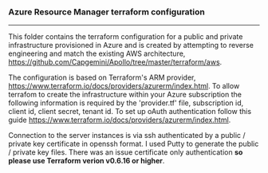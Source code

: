 ### Azure Resource Manager terraform configuration
---------------------------------------------------

This folder contains the terraform configuration for a public and private infrastructure provisioned in Azure and is created by attempting to reverse engineering and match the existing AWS architecture, https://github.com/Capgemini/Apollo/tree/master/terraform/aws.

The configuration is based on Terraform's ARM provider, https://www.terraform.io/docs/providers/azurerm/index.html.
To allow terrafom to create the infrastructure within your Azure subscription the following information is required by the 'provider.tf' file, subscription id, client id, client secret, tenant id. To set up oAuth authentication follow this guide https://www.terraform.io/docs/providers/azurerm/index.html.  

Connection to the server instances is via ssh authenticated by a public / private key certificate in openssh format. I used Putty to generate the public / private key files. There was an issue certificate only authentication **so please use Terraform verion v0.6.16 or higher**.
